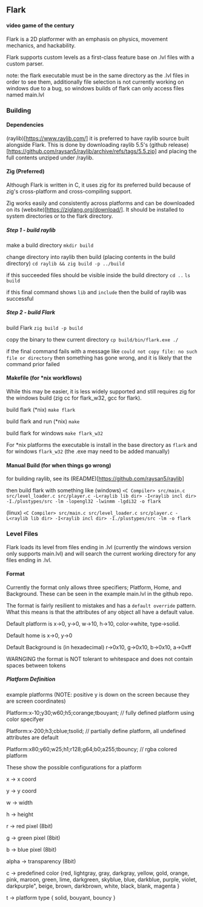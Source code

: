 
## Flark

#### video game of the century

Flark is a 2D platformer with an emphasis on physics,
movement mechanics, and hackability.

Flark supports custom levels as a first-class feature
base on .lvl files with a custom parser.

note: the flark executable must be in the same directory
as the .lvl files in order to see them, additionally
file selection is not currently working on windows due
to a bug, so windows builds of flark can only access files
named main.lvl

### Building

#### Dependencies

(raylib)[https://www.raylib.com/]
it is preferred to have raylib source built alongside
Flark. This is done by downloading raylib 5.5's (github release)[https://github.com/raysan5/raylib/archive/refs/tags/5.5.zip]
and placing the full contents unziped under <flark dir>/raylib.


#### Zig (Preferred)

Although Flark is written in C, it uses zig for its preferred
build because of zig's cross-platform and cross-compiling support.

Zig works easily and consistently across platforms and can be downloaded 
on its (website)[https://ziglang.org/download/]. It should be installed to
system directories or to the flark directory.

##### Step 1 - build raylib

make a build directory
```mkdir build```

change directory into raylib then build (placing contents in the build directory)
```cd raylib && zig build -p ../build```

if this succeeded files should be visible inside the build directory
```cd ..```
```ls build```

if this final command shows ```lib``` and ```include``` then the build of raylib was successful

##### Step 2 - build Flark

build Flark
```zig build -p build```

copy the binary to thew current directory
```cp build/bin/flark.exe ./```

if the final command fails with a message like ```could not copy file: no such file or directory```
then something has gone wrong, and it is likely that the command prior failed

#### Makefile (for *nix workflows)

While this may be easier, it is less widely supported and
still requires zig for the windows build (zig cc for flark_w32, gcc for flark).

build flark (*nix)
```make flark```

build flark and run (*nix)
```make```

build flark for windows
```make flark_w32```

For *nix platforms the executable is install in the base directory
as ```flark``` and for windows ```flark_w32``` (the .exe may need to be added manually)


#### Manual Build (for when things go wrong)

for building raylib, see its (README)[https://github.com/raysan5/raylib]

then build flark with something like (windows)
```<C Compiler> src/main.c src/level_loader.c src/player.c -L<raylib lib dir> -I<raylib incl dir> -I./plustypes/src -lm -lopengl32 -lwinmm -lgdi32 -o flark```

(linux)
```<C Compiler> src/main.c src/level_loader.c src/player.c -L<raylib lib dir> -I<raylib incl dir> -I./plustypes/src -lm -o flark```

### Level Files

Flark loads its level from files ending in .lvl (currently the windows version only supports main.lvl)
and will search the current working directory for any files ending
in .lvl.


#### Format

Currently the format only allows three specifiers; Platform, Home, and Background.
These can be seen in the example main.lvl in the github repo.

The format is fairly resilient to mistakes and has a `default override` pattern.
What this means is that the attributes of any object all have a default value.

Default platform is x->0, y->0, w->10, h->10, color->white, type->solid.

Default home is x->0, y->0

Default Background is (in hexadecimal) r->0x10, g->0x10, b->0x10, a->0xff

WARNGING the format is NOT tolerant to whitespace and does not contain spaces between tokens


##### Platform Definition

example platforms (NOTE: positive y is down on the screen because they are screen coordinates)

Platform:x-10;y30;w60;h5;corange;tbouyant; // fully defined platform using color specifyer

Platform:x-200;h3;cblue;tsolid; // partially define platform, all undefined attributes are default

Platform:x80;y60;w25;h1;r128;g64;b0;a255;tbouncy; // rgba colored platform

These show the possible configurations for a platform


x -> x coord

y -> y coord

w -> width

h -> height

r -> red pixel (8bit)

g -> green pixel (8bit)

b -> blue pixel (8bit)

alpha -> transparency (8bit)

c -> predefined color {red, lightgray, gray, darkgray, yellow, gold, orange, pink, maroon, green, lime, darkgreen, skyblue, blue, darkblue, purple, violet, darkpurple", beige, brown, darkbrown, white, black, blank, magenta }

t -> platform type { solid, bouyant, bouncy }




